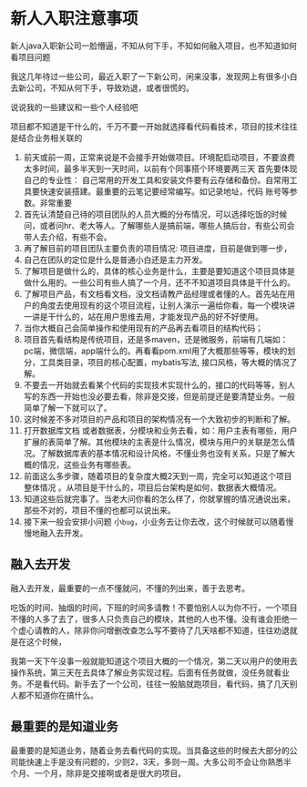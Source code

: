 # 新人入职注意事项

新人java入职新公司一脸懵逼，不知从何下手，不知如何融入项目，也不知道如何看项目问题

我这几年待过一些公司，最近入职了一下新公司，闲来没事，发现网上有很多小白去新公司，不知从何下手，导致劝退，或者很慌的。

说说我的一些建议和一些个人经验吧

项目都不知道是干什么的，千万不要一开始就选择看代码看技术，项目的技术往往是结合业务相关联的

1. 前天或前一周，正常来说是不会接手开始做项目。环境配启动项目，不要浪费太多时间，最多半天到一天时间，以前有个同事搭个环境要两三天
首先要体现自己的专业性： 自己常用的开发工具和安装文件要有云存储和备份。自常用工具要快速安装搭建。最重要的云笔记要经常编写。如记录地址，代码 账号等参数。非常重要
2. 首先认清楚自己待的项目团队的人员大概的分布情况，可以选择吃饭的时候问，或者问hr、老大等人。了解哪些人是搞前端，哪些人搞后台，有些公司会带人去介绍，有些不会。
3. 再了解目前的项目团队主要负责的项目情况:  项目进度，目前是做到哪一步，
4. 自己在团队的定位是什么是普通小白还是主力开发。
5. 了解项目是做什么的，具体的核心业务是什么，主要是要知道这个项目具体是做什么用的。一些公司有些人搞了一个月，还不不知道项目具体是干什么的。
6. 了解项目产品，有文档看文档，没文档请教产品经理或者懂的人。首先站在用户的角度去使用现有的这个项目流程，让别人演示一遍给你看，每一个模块讲一讲是干什么的，站在用户思维去用，才能发现产品的好不好使用。
7. 当你大概自己会简单操作和使用现有的产品再去看项目的结构代码；
8. 项目首先看结构是传统项目，还是多maven，还是微服务，前端有几端如：pc端，微信端，app端什么的。再看看pom.xml用了大概那些等等，模块的划分，工具类目录，项目的核心配置，mybatis写法, 接口风格，等大概的情况了解。
9. 不要去一开始就去看某个代码的实现技术实现什么的，接口的代码等等，别人写的东西一开始也没必要去看，除非是交接，但是前提还是要清楚业务。一般简单了解一下就可以了。
10. 这时候差不多对项目的产品和项目的架构情况有一个大致初步的判断和了解。
11. 打开数据库文档 或者数据表，分模块和业务去看，如：用户主表有哪些，用户扩展的表简单了解。其他模块的主表是什么情况，模块与用户的关联是怎么情况。了解数据库表的基本情况和设计风格，不懂业务也没有关系，只是了解大概的情况，这些业务有哪些表。
12. 前面这么多步骤，随着项目的复杂度大概2天到一周，完全可以知道这个项目整体情况 。从项目是干什么的，项目后台架构是如何，数据表大概情况。
13. 知道这些后就完事了。当老大问你看的怎么样了，你就掌握的情况通说出来，那些不对的，项目不懂的也都可以说出来。
14. 接下来一般会安排小问题 小`bug`，小业务去让你去改，这个时候就可以随着慢慢地融入去开发。

## 融入去开发

融入去开发，最重要的一点不懂就问，不懂的列出来，善于去思考。

吃饭的时间、抽烟的时间，下班的时间多请教！不要怕别人以为你不行，一个项目不懂的人多了去了，很多人只负责自己的模块，其他的人也不懂。没有谁会拒绝一个虚心请教的人，除非你问增删改查怎么写不要待了几天啥都不知道，往往劝退就是在这个时候，

我第一天下午没事一般就能知道这个项目大概的一个情况，第二天以用户的使用去操作系统，第三天在去具体了解业务实现过程。后面有任务就做，没任务就看业务。不是看代码。新手去了一个公司，往往一股脑就跑项目，看代码，搞了几天别人都不知道你在搞什么。

## 最重要的是知道业务

最重要的是知道业务，随着业务去看代码的实现。当具备这些的时候去大部分的公司能快速上手是没有问题的，少则2，3天，多则一周。大多公司不会让你熟悉半个月、一个月，除非是交接啊或者是很大的项目。
